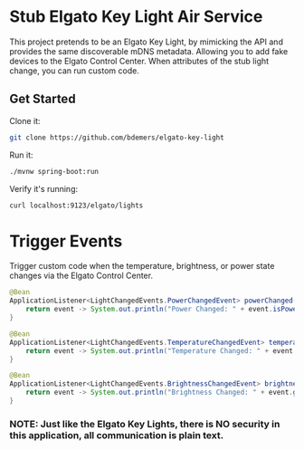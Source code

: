 Stub Elgato Key Light Air Service
=================================

This project pretends to be an Elgato Key Light, by mimicking the API and provides the same discoverable mDNS metadata.
Allowing you to add fake devices to the Elgato Control Center. When attributes of the stub light change, you can run custom code.

## Get Started

Clone it:

```sh
git clone https://github.com/bdemers/elgato-key-light
```

Run it:

```sh
./mvnw spring-boot:run
```

Verify it's running:

```
curl localhost:9123/elgato/lights
```

# Trigger Events

Trigger custom code when the temperature, brightness, or power state changes via the Elgato Control Center.

```java
@Bean
ApplicationListener<LightChangedEvents.PowerChangedEvent> powerChanged() {
    return event -> System.out.println("Power Changed: " + event.isPowerOn());
}

@Bean
ApplicationListener<LightChangedEvents.TemperatureChangedEvent> temperatureChanged() {
    return event -> System.out.println("Temperature Changed: " + event.getTemperature());
}

@Bean
ApplicationListener<LightChangedEvents.BrightnessChangedEvent> brightnessChanged() {
    return event -> System.out.println("Brightness Changed: " + event.getBrightness());
}
``` 

### NOTE: Just like the Elgato Key Lights, there is NO security in this application, all communication is plain text. 